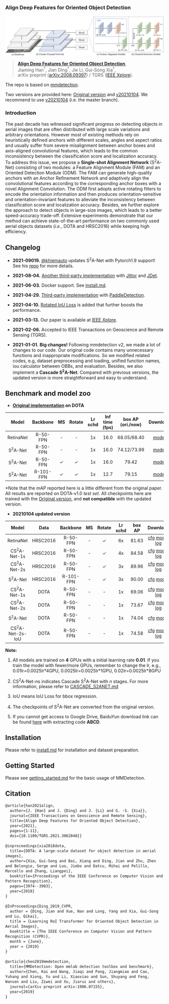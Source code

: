 ### Align Deep Features for Oriented Object Detection

![](demo/network.png)

> **[Align Deep Features for Oriented Object Detection](https://arxiv.org/abs/2008.09397)**,            
> Jiaming Han<sup>\*</sup>, Jian Ding<sup>\*</sup>, Jie Li, Gui-Song Xia<sup>†</sup>,        
> arXiv preprint ([arXiv:2008.09397](https://arxiv.org/abs/2008.09397)) / TGRS ([IEEE Xplore](https://ieeexplore.ieee.org/document/9377550)).

The repo is based on [mmdetection](https://github.com/open-mmlab/mmdetection).

Two versions are provided here: [Original version](https://github.com/csuhan/s2anet/tree/original_version) and [v20210104](https://github.com/csuhan/s2anet). We recommend to use [v20210104](https://github.com/csuhan/s2anet) (i.e. the master branch).

### Introduction
The past decade has witnessed significant progress on detecting objects in aerial images that are often distributed with large scale variations and arbitrary orientations. However most of existing methods rely on heuristically defined anchors with different scales, angles and aspect ratios and usually suffer from severe misalignment between anchor boxes and axis-aligned convolutional features, which leads to the common inconsistency between the classification score and localization accuracy. To address this issue, we propose a **Single-shot Alignment Network** (S<sup>2</sup>A-Net) consisting of two modules: a Feature Alignment Module (FAM) and an Oriented Detection Module (ODM). The FAM can generate high-quality anchors with an Anchor Refinement Network and adaptively align the convolutional features according to the corresponding anchor boxes with a novel Alignment Convolution. The ODM first adopts active rotating filters to encode the orientation information and then produces orientation-sensitive and orientation-invariant features to alleviate the inconsistency between classification score and localization accuracy. Besides, we further explore the approach to detect objects in large-size images, which leads to a better speed-accuracy trade-off. Extensive experiments demonstrate that our method can achieve state-of-the-art performance on two commonly used aerial objects datasets (*i.e.*, DOTA and HRSC2016) while keeping high efficiency.


## Changelog
* **2021-09019.** [@khiemauto](https://github.com/khiemauto) updates S<sup>2</sup>A-Net with Pytorch1.9 support! See his [repo](https://github.com/csuhan/s2anet/pull/112) for more details.

* **2021-08-04.** [Another third-party implementation](https://github.com/Jittor/JDet/blob/master/projects/s2anet/README.md) with [Jittor](https://github.com/Jittor/jittor) and [JDet](https://github.com/Jittor/JDet).

* **2021-06-03.** Docker support. See [install.md](docs/INSTALL.md).

* **2021-04-29.** [Third-party implementation](https://github.com/PaddlePaddle/PaddleDetection/blob/release/2.0/configs/dota/README.md) with [PaddleDetection](https://github.com/PaddlePaddle/PaddleDetection).

* **2021-04-10.** [Rotated IoU Loss](configs/rotated_iou/README.md) is added that further boosts the performance.

* **2021-03-13.** Our paper is available at [IEEE Xplore](https://ieeexplore.ieee.org/document/9377550).

* **2021-02-06.** Accepted to IEEE Transactions on Geoscience and Remote Sensing (TGRS).

* **2021-01-01.** **Big changes!** Following mmdetection v2, we made a lot of changes to our code. Our original code contains many unnecessary functions and inappropriate modifications. So we modified related codes, e.g, dataset preprocessing and loading, unified function names, iou calculator between OBBs, and evaluation. Besides, we also implement a **Cascade S<sup>2</sup>A-Net**. Compared with previous versions, the updated version is more straightforward and easy to understand. 


## Benchmark and model zoo
* **[Original implementation](https://github.com/csuhan/s2anet/tree/original_version) on DOTA**

|Model          |    Backbone     |    MS  |  Rotate | Lr schd  | Inf time (fps) | box AP (ori./now) | Download|
|:-------------:| :-------------: | :-----:| :-----: | :-----:  | :------------: | :----: | :---------------------------------------------------------------------------------------: |
|RetinaNet      |    R-50-FPN     |   -     |   -    |   1x     |      16.0      |  68.05/68.40 |        [model](https://drive.google.com/file/d/1ZUc8VUDOkTnVA1FFNuINm2U39h0anLPm/view?usp=sharing)        |
|S<sup>2</sup>A-Net         |    R-50-FPN     |   -     |   -    |   1x     |      16.0      |  74.12/73.99|    [model](https://drive.google.com/file/d/19gwDSzCx0uToqI9LyeAg_yXNLgK3sbl_/view?usp=sharing)    |
|S<sup>2</sup>A-Net         |    R-50-FPN     |   ✓     |  ✓     |   1x     |      16.0      |  79.42 |    [model](https://drive.google.com/file/d/1W-JPfoBPHdOxY6KqsD0ZhhLjqNBS7UUN/view?usp=sharing)    |
|S<sup>2</sup>A-Net         |    R-101-FPN    |   ✓     |  ✓     |   1x     |      12.7      |  79.15 |    [model](https://drive.google.com/file/d/1Jkbx-WvKhokEOlWR7WLKxTpH4hDTp-Tb/view?usp=sharing)            |

*Note that the mAP reported here is a little different from the original paper. All results are reported on DOTA-v1.0 *test set*. 
All checkpoints here are trained with the [Original version](https://github.com/csuhan/s2anet/tree/original_version), and **not compatible** with the updated version.

* **20210104 updated version**

|Model                      |Data           |    Backbone     |    MS  |  Rotate | Lr schd  | box AP | Download|
|:-------------:            |:-------------:| :-------------: | :-----:| :-----: | :-----:  | :----: | :---------------------------------------------------------------------------------------: |
|RetinaNet                  |HRSC2016       |    R-50-FPN     |   -    |   ✓    |   6x     |  81.63 |    [cfg](configs/hrsc2016/retinanet_obb_r50_fpn_6x_hrsc2016.py) [model](https://drive.google.com/file/d/1vb3dTsNnyM1EBG81oi0TPfVqwTYAX2WO/view?usp=sharing) [log](https://drive.google.com/file/d/16h1YjoCNLvyja4ik6_unOKwobwAZohfY/view?usp=sharing)        |
|CS<sup>2</sup>A-Net-1s     |HRSC2016       |    R-50-FPN     |   -    |   ✓    |   4x     |  84.58 |    [cfg](configs/hrsc2016/cascade_s2anet_1s_r50_fpn_4x_hrsc2016.py) [model](https://drive.google.com/file/d/1Nu0Xa9DhsQfP5nUic1LVxI9013-xo1w_/view?usp=sharing) [log](https://drive.google.com/file/d/1F50yegKejAxQ9SQg9oxUkaVFmyZX5f0f/view?usp=sharing)        |
|CS<sup>2</sup>A-Net-2s     |HRSC2016       |    R-50-FPN     |   -    |   ✓    |   3x     |  89.96 |    [cfg](configs/hrsc2016/cascade_s2anet_2s_r50_fpn_3x_hrsc2016.py) [model](https://drive.google.com/file/d/1Xa2rDg9-LHvfiRmpCY7Aoow61vIcqSQE/view?usp=sharing) [log](https://drive.google.com/file/d/1vH_VyCVvcoNDga63fU-13Fzkp-nBq95c/view?usp=sharing)        |
|S<sup>2</sup>A-Net         |HRSC2016       |    R-101-FPN    |   -    |   ✓    |   3x     |  90.00 |    [cfg](configs/hrsc2016/s2anet_r101_fpn_3x_hrsc2016.py) [model](https://drive.google.com/file/d/1T11d37BJXA__8t99CttRPHYqqOKtJOVw/view?usp=sharing)    |
|CS<sup>2</sup>A-Net-1s     |DOTA           |    R-50-FPN     |   -    |   -    |   1x     |  69.06 |    [cfg](configs/dota/cascade_s2anet_1s_r50_fpn_1x_dota.py) [model](https://drive.google.com/file/d/13S9dFMVmwQeaojB5mVa6Kw_I0UMAjkct/view?usp=sharing) [log](https://drive.google.com/file/d/1H4_IqNWjLUgyCYLe0xrBsuf3-JQNI8z0/view?usp=sharing)        |
|CS<sup>2</sup>A-Net-2s     |DOTA           |    R-50-FPN     |   -    |   -    |   1x     |  73.67 |    [cfg](configs/dota/cascade_s2anet_2s_r50_fpn_1x_dota.py) [model](https://drive.google.com/file/d/1OOHcMsBzV0OxOSCxhVLO8Vc2dmFKuCYq/view?usp=sharing) [log](https://drive.google.com/file/d/19Eos7bdTrA9VduPTH4AJDvn8SrrijTBU/view?usp=sharing)        |
|S<sup>2</sup>A-Net         |DOTA           |    R-50-FPN     |   -    |   -    |   1x     |  74.04 |    [cfg](configs/dota/s2anet_r50_fpn_1x_dota.py) [model](https://drive.google.com/file/d/1OyKKhc1rgexf8otCex6XGiJIsb8fZBNQ/view?usp=sharing)    |
|CS<sup>2</sup>A-Net-2s-IoU     |DOTA           |    R-50-FPN     |   -    |   -    |   1x     |  74.58 |    [cfg](configs/rotated_iou/cascade_s2anet_2s_r50_fpn_1x_dota_iouloss.py) [model](https://drive.google.com/drive/folders/1Dgzh5dSzzl_hi34KW2HLoHsDcJG_90vE?usp=sharing) [log](#)  

**Note:**

1. All models are trained on **4** GPUs with a initial learning rate **0.01**. If you train the model with fewer/more GPUs, remember to change the lr, e.g., 0.01lr=0.0025lr\*4GPU, 0.0025lr=0.0025lr\*1GPU, 0.02lr=0.0025lr\*8GPU

2. CS<sup>2</sup>A-Net-*n*s indicates Cascade S<sup>2</sup>A-Net with *n* stages. For more information, please refer to [CASCADE_S2ANET.md](docs/CASCADE_S2ANET.md)

3. IoU means IoU Loss for bbox regression. 

4. The checkpoints of S<sup>2</sup>A-Net are converted from the original version.

5. If you cannot get access to Google Drive, BaiduYun download link can be found [here](https://pan.baidu.com/s/1vsRDUD09RMC1hr9yU7Gviw) with extracting code **ABCD**.


## Installation

Please refer to [install.md](docs/INSTALL.md) for installation and dataset preparation.


## Getting Started

Please see [getting_started.md](docs/GETTING_STARTED.md) for the basic usage of MMDetection.



## Citation

```
@article{han2021align,  
  author={J. {Han} and J. {Ding} and J. {Li} and G. -S. {Xia}},  
  journal={IEEE Transactions on Geoscience and Remote Sensing},   
  title={Align Deep Features for Oriented Object Detection},   
  year={2021}, 
  pages={1-11},  
  doi={10.1109/TGRS.2021.3062048}}

@inproceedings{xia2018dota,
  title={DOTA: A large-scale dataset for object detection in aerial images},
  author={Xia, Gui-Song and Bai, Xiang and Ding, Jian and Zhu, Zhen and Belongie, Serge and Luo, Jiebo and Datcu, Mihai and Pelillo, Marcello and Zhang, Liangpei},
  booktitle={Proceedings of the IEEE Conference on Computer Vision and Pattern Recognition},
  pages={3974--3983},
  year={2018}
}

@InProceedings{Ding_2019_CVPR,
  author = {Ding, Jian and Xue, Nan and Long, Yang and Xia, Gui-Song and Lu, Qikai},
  title = {Learning RoI Transformer for Oriented Object Detection in Aerial Images},
  booktitle = {The IEEE Conference on Computer Vision and Pattern Recognition (CVPR)},
  month = {June},
  year = {2019}
}

@article{chen2019mmdetection,
  title={MMDetection: Open mmlab detection toolbox and benchmark},
  author={Chen, Kai and Wang, Jiaqi and Pang, Jiangmiao and Cao, Yuhang and Xiong, Yu and Li, Xiaoxiao and Sun, Shuyang and Feng, Wansen and Liu, Ziwei and Xu, Jiarui and others},
  journal={arXiv preprint arXiv:1906.07155},
  year={2019}
}
```
